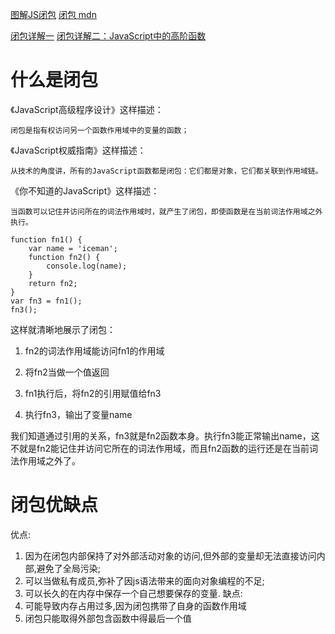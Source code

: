 [图解JS闭包](https://zhuanlan.zhihu.com/p/27857268)
[闭包 mdn](https://developer.mozilla.org/zh-CN/docs/Web/JavaScript/Closures)

[闭包详解一](https://juejin.im/post/5b081f8d6fb9a07a9b3664b6)
[闭包详解二：JavaScript中的高阶函数](https://juejin.im/post/5b167b476fb9a01e5b10f19b)

# 什么是闭包
《JavaScript高级程序设计》这样描述：

```
闭包是指有权访问另一个函数作用域中的变量的函数；
```
《JavaScript权威指南》这样描述：

```
从技术的角度讲，所有的JavaScript函数都是闭包：它们都是对象，它们都关联到作用域链。
```
《你不知道的JavaScript》这样描述：

```
当函数可以记住并访问所在的词法作用域时，就产生了闭包，即使函数是在当前词法作用域之外执行。
```

```
function fn1() {
	var name = 'iceman';
	function fn2() {
		console.log(name);
	}
	return fn2;
}
var fn3 = fn1();
fn3();
```
这样就清晰地展示了闭包：

1. fn2的词法作用域能访问fn1的作用域

2. 将fn2当做一个值返回

3. fn1执行后，将fn2的引用赋值给fn3

4. 执行fn3，输出了变量name

我们知道通过引用的关系，fn3就是fn2函数本身。执行fn3能正常输出name，这不就是fn2能记住并访问它所在的词法作用域，而且fn2函数的运行还是在当前词法作用域之外了。







# 闭包优缺点
优点:
1. 因为在闭包内部保持了对外部活动对象的访问,但外部的变量却无法直接访问内部,避免了全局污染;
2. 可以当做私有成员,弥补了因js语法带来的面向对象编程的不足;
3. 可以长久的在内存中保存一个自己想要保存的变量.
缺点:
1. 可能导致内存占用过多,因为闭包携带了自身的函数作用域
2. 闭包只能取得外部包含函数中得最后一个值